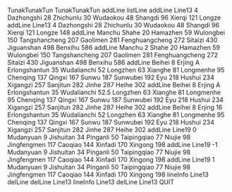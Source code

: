 TunakTunakTun
TunakTunakTun
addLine
listLine
addLine Line13 4 Dazhongshi 28 Zhichunlu 30 Wudaokou 48 Shangdi 96 Xierqi 121 Longze
addLine Line13 4 Dazhongshi 28 Zhichunlu 30 Wudaokou 48 Shangdi 96 Xierqi 121 Longze 148
addLine Manchu Shahe 20 Hamazhen 59 Wulongbei 150 Tangshancheng 207 Gaolimen 281 Fenghuangcheng 272 Sitaizi 430 Jiguanshan 498 Benxihu 586
addLine Manchu 2 Shahe 20 Hamazhen 59 Wulongbei 150 Tangshancheng 207 Gaolimen 281 Fenghuangcheng 272 Sitaizi 430 Jiguanshan 498 Benxihu 586
addLine Beihei 8 Erjing A Erlongshantun 35 Wudalianchi 52 Longzhen 63 Xianghe 81 Longmenhe 95 Chenqing 137 Qingxi 167 Sunwu 187 Sunwubei 192 Eyu 218 Hushui 234 Xigangzi 257 Sanjitun 282 Jinhe 287 Heihe 302
addLine Beihei 8 Erjing A Erlongshantun 35 Wudalianchi 52.5 Longzhen 63 Xianghe 81 Longmenhe 95 Chenqing 137 Qingxi 167 Sunwu 187 Sunwubei 192 Eyu 218 Hushui 234 Xigangzi 257 Sanjitun 282 Jinhe 287 Heihe 302
addLine Beihei 8 Erjing 16 Erlongshantun 35 Wudalianchi 52 Longzhen 63 Xianghe 81 Longmenhe 95 Chenqing 137 Qingxi 167 Sunwu 187 Sunwubei 192 Eyu 218 Hushui 234 Xigangzi 257 Sanjitun 282 Jinhe 287 Heihe 302
addLine Line19 0 Mudanyuan 9 Jishuitan 34 Pinganli 50 Taipingqiao 77 Niujie 98 Jingfengmen 117 Caoqiao 144 Xinfadi 170 Xingong 198
addLine Line19 -1 Mudanyuan 9 Jishuitan 34 Pinganli 50 Taipingqiao 77 Niujie 98 Jingfengmen 117 Caoqiao 144 Xinfadi 170 Xingong 198
addLine Line19 1 Mudanyuan 9 Jishuitan 34 Pinganli 50 Taipingqiao 77 Niujie 98 Jingfengmen 117 Caoqiao 144 Xinfadi 170 Xingong 198
lineInfo Line13
delLine
delLine Line13
lineInfo Line13
delLine Line13
QUIT
